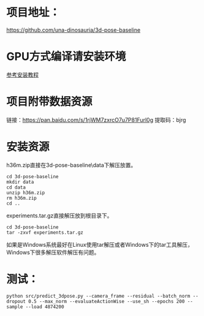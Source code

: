 # 项目地址：

https://github.com/una-dinosauria/3d-pose-baseline

# GPU方式编译请安装环境

[参考安装教程](https://github.com/kebiao/deeplearning/blob/master/install/cuda_cudnn_install.md)

# 项目附带数据资源

链接：https://pan.baidu.com/s/1rjWM7zxrcO7u7P81Furl0g 提取码：bjrg 

# 安装资源

h36m.zip直接在3d-pose-baseline\data下解压放置。

    cd 3d-pose-baseline
    mkdir data
    cd data
    unzip h36m.zip
    rm h36m.zip
    cd ..

experiments.tar.gz直接解压放到根目录下。

    cd 3d-pose-baseline
    tar -zxvf experiments.tar.gz

如果是Windows系统最好在Linux使用tar解压或者Windows下的tar工具解压，Windows下很多解压软件解压有问题。


# 测试：

    python src/predict_3dpose.py --camera_frame --residual --batch_norm --dropout 0.5 --max_norm --evaluateActionWise --use_sh --epochs 200 --sample --load 4874200

